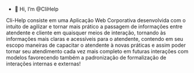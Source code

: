 - 👋 Hi, I’m @CliHelp
  
Cli-Help consiste em uma Aplicação Web Corporativa desenvolvida com o intuito de agilizar e tornar mais prático a passagem de informações entre atendente e cliente em quaisquer meios de interação, tornando às informações mais claras e acessíveis para o atendente, contendo em seu escopo maneiras de capacitar o atendente à novas práticas e assim poder tornar seu atendimento cada vez mais completo em futuras interações com modelos favorecendo também a padronização de formalização de interações internas e externas!
